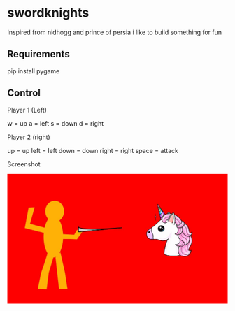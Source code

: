 # swordknights
Inspired from nidhogg and prince of persia i like to build something for fun

## Requirements 

pip install pygame


## Control 

Player 1 (Left)

w = up
a = left
s = down
d = right

Player 2 (right)

up = up
left = left
down = down
right = right
space = attack



Screenshot


![Image of Swordfight](https://github.com/andreas83/swordknights/blob/master/res/preview.jpg)



